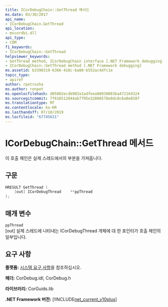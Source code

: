 ```yaml
---
title: ICorDebugChain::GetThread 메서드
ms.date: 03/30/2017
api_name:
- ICorDebugChain.GetThread
api_location:
- mscordbi.dll
api_type:
- COM
f1_keywords:
- ICorDebugChain::GetThread
helpviewer_keywords:
- GetThread method, ICorDebugChain interface [.NET Framework debugging]
- ICorDebugChain::GetThread method [.NET Framework debugging]
ms.assetid: b3390319-6366-418c-ba80-b552ac4dfc1e
topic_type:
- apiref
author: rpetrusha
ms.author: ronpet
ms.openlocfilehash: d05002ecdb903a1adfeea88930083ba472164324
ms.sourcegitcommit: 7f616512044ab7795e32806578e8dc0c6a0e038f
ms.translationtype: MT
ms.contentlocale: ko-KR
ms.lasthandoff: 07/10/2019
ms.locfileid: "67745631"
---
```

# <a name="icordebugchaingetthread-method"></a>ICorDebugChain::GetThread 메서드
이 호출 체인은 실제 스레드에서의 부분을 가져옵니다.  
  
## <a name="syntax"></a>구문  
  
```cpp  
HRESULT GetThread (  
    [out] ICorDebugThread    **ppThread  
);  
```  
  
## <a name="parameters"></a>매개 변수  
 `ppThread`  
 [out] 실제 스레드에 나타내는 ICorDebugThread 개체에 대 한 포인터가 호출 체인의 일부입니다.  
  
## <a name="requirements"></a>요구 사항  
 **플랫폼:** [시스템 요구 사항](../../../../docs/framework/get-started/system-requirements.md)을 참조하십시오.  
  
 **헤더:** CorDebug.idl, CorDebug.h  
  
 **라이브러리:** CorGuids.lib  
  
 **.NET Framework 버전:** [!INCLUDE[net_current_v10plus](../../../../includes/net-current-v10plus-md.md)]
